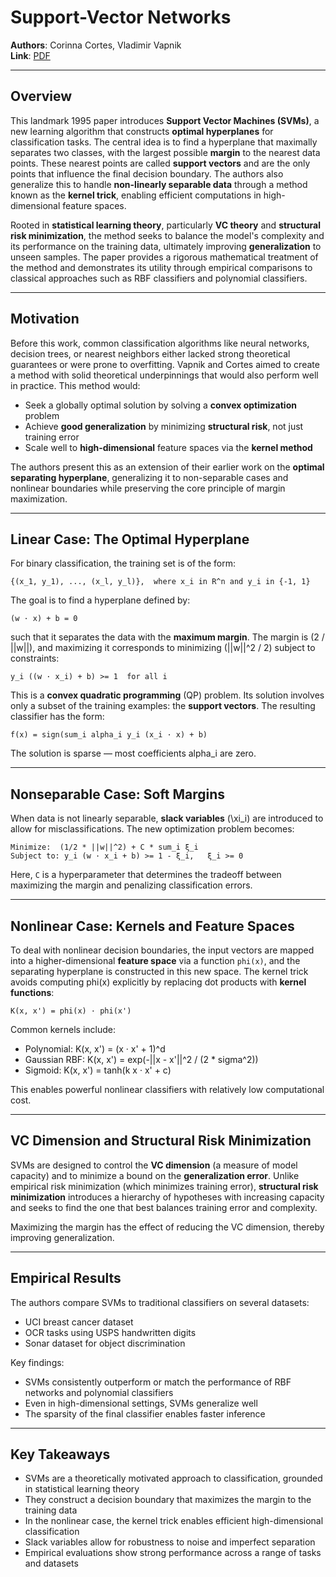 # Support-Vector Networks

**Authors**: Corinna Cortes, Vladimir Vapnik\
**Link**: [PDF](https://link.springer.com/content/pdf/10.1007/BF00994018.pdf)

---

## Overview

This landmark 1995 paper introduces **Support Vector Machines (SVMs)**, a new learning algorithm that constructs **optimal hyperplanes** for classification tasks. The central idea is to find a hyperplane that maximally separates two classes, with the largest possible **margin** to the nearest data points. These nearest points are called **support vectors** and are the only points that influence the final decision boundary. The authors also generalize this to handle **non-linearly separable data** through a method known as the **kernel trick**, enabling efficient computations in high-dimensional feature spaces.

Rooted in **statistical learning theory**, particularly **VC theory** and **structural risk minimization**, the method seeks to balance the model's complexity and its performance on the training data, ultimately improving **generalization** to unseen samples. The paper provides a rigorous mathematical treatment of the method and demonstrates its utility through empirical comparisons to classical approaches such as RBF classifiers and polynomial classifiers.

---

## Motivation

Before this work, common classification algorithms like neural networks, decision trees, or nearest neighbors either lacked strong theoretical guarantees or were prone to overfitting. Vapnik and Cortes aimed to create a method with solid theoretical underpinnings that would also perform well in practice. This method would:

- Seek a globally optimal solution by solving a **convex optimization** problem
- Achieve **good generalization** by minimizing **structural risk**, not just training error
- Scale well to **high-dimensional** feature spaces via the **kernel method**

The authors present this as an extension of their earlier work on the **optimal separating hyperplane**, generalizing it to non-separable cases and nonlinear boundaries while preserving the core principle of margin maximization.

---

## Linear Case: The Optimal Hyperplane

For binary classification, the training set is of the form:

```
{(x_1, y_1), ..., (x_l, y_l)},  where x_i in R^n and y_i in {-1, 1}
```

The goal is to find a hyperplane defined by:

```
(w · x) + b = 0
```

such that it separates the data with the **maximum margin**. The margin is \(2 / ||w||\), and maximizing it corresponds to minimizing \(||w||^2 / 2\) subject to constraints:

```
y_i ((w · x_i) + b) >= 1  for all i
```

This is a **convex quadratic programming** (QP) problem. Its solution involves only a subset of the training examples: the **support vectors**. The resulting classifier has the form:

```
f(x) = sign(sum_i alpha_i y_i (x_i · x) + b)
```

The solution is sparse — most coefficients alpha\_i are zero.

---

## Nonseparable Case: Soft Margins

When data is not linearly separable, **slack variables** \(\xi_i\) are introduced to allow for misclassifications. The new optimization problem becomes:

```
Minimize:  (1/2 * ||w||^2) + C * sum_i ξ_i
Subject to: y_i (w · x_i + b) >= 1 - ξ_i,   ξ_i >= 0
```

Here, `C` is a hyperparameter that determines the tradeoff between maximizing the margin and penalizing classification errors.

---

## Nonlinear Case: Kernels and Feature Spaces

To deal with nonlinear decision boundaries, the input vectors are mapped into a higher-dimensional **feature space** via a function `phi(x)`, and the separating hyperplane is constructed in this new space. The kernel trick avoids computing phi(x) explicitly by replacing dot products with **kernel functions**:

```
K(x, x') = phi(x) · phi(x')
```

Common kernels include:

- Polynomial: K(x, x') = (x · x' + 1)^d
- Gaussian RBF: K(x, x') = exp(-||x - x'||^2 / (2 \* sigma^2))
- Sigmoid: K(x, x') = tanh(k x · x' + c)

This enables powerful nonlinear classifiers with relatively low computational cost.

---

## VC Dimension and Structural Risk Minimization

SVMs are designed to control the **VC dimension** (a measure of model capacity) and to minimize a bound on the **generalization error**. Unlike empirical risk minimization (which minimizes training error), **structural risk minimization** introduces a hierarchy of hypotheses with increasing capacity and seeks to find the one that best balances training error and complexity.

Maximizing the margin has the effect of reducing the VC dimension, thereby improving generalization.

---

## Empirical Results

The authors compare SVMs to traditional classifiers on several datasets:

- UCI breast cancer dataset
- OCR tasks using USPS handwritten digits
- Sonar dataset for object discrimination

Key findings:

- SVMs consistently outperform or match the performance of RBF networks and polynomial classifiers
- Even in high-dimensional settings, SVMs generalize well
- The sparsity of the final classifier enables faster inference

---

## Key Takeaways

- SVMs are a theoretically motivated approach to classification, grounded in statistical learning theory
- They construct a decision boundary that maximizes the margin to the training data
- In the nonlinear case, the kernel trick enables efficient high-dimensional classification
- Slack variables allow for robustness to noise and imperfect separation
- Empirical evaluations show strong performance across a range of tasks and datasets